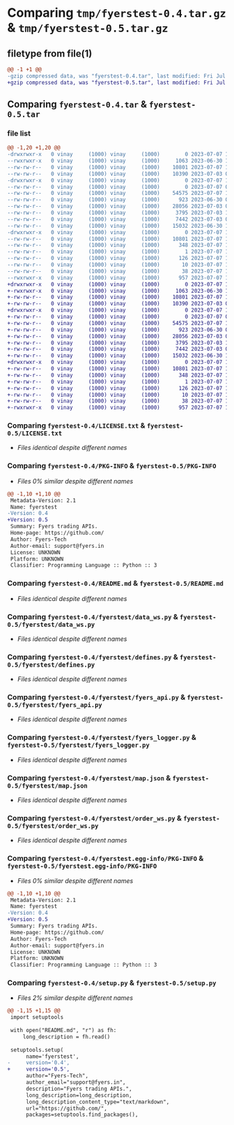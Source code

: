 # Comparing `tmp/fyerstest-0.4.tar.gz` & `tmp/fyerstest-0.5.tar.gz`

## filetype from file(1)

```diff
@@ -1 +1 @@
-gzip compressed data, was "fyerstest-0.4.tar", last modified: Fri Jul  7 10:28:14 2023, max compression
+gzip compressed data, was "fyerstest-0.5.tar", last modified: Fri Jul  7 10:32:39 2023, max compression
```

## Comparing `fyerstest-0.4.tar` & `fyerstest-0.5.tar`

### file list

```diff
@@ -1,20 +1,20 @@
-drwxrwxr-x   0 vinay     (1000) vinay     (1000)        0 2023-07-07 10:28:14.002184 fyerstest-0.4/
--rwxrwxr-x   0 vinay     (1000) vinay     (1000)     1063 2023-06-30 14:05:35.000000 fyerstest-0.4/LICENSE.txt
--rw-rw-r--   0 vinay     (1000) vinay     (1000)    10801 2023-07-07 10:28:14.002184 fyerstest-0.4/PKG-INFO
--rw-rw-r--   0 vinay     (1000) vinay     (1000)    10390 2023-07-03 07:06:42.000000 fyerstest-0.4/README.md
-drwxrwxr-x   0 vinay     (1000) vinay     (1000)        0 2023-07-07 10:28:13.982184 fyerstest-0.4/fyerstest/
--rw-rw-r--   0 vinay     (1000) vinay     (1000)        0 2023-07-07 09:14:06.000000 fyerstest-0.4/fyerstest/__init__.py
--rw-rw-r--   0 vinay     (1000) vinay     (1000)    54575 2023-07-07 10:27:06.000000 fyerstest-0.4/fyerstest/data_ws.py
--rw-rw-r--   0 vinay     (1000) vinay     (1000)      923 2023-06-30 09:29:39.000000 fyerstest-0.4/fyerstest/defines.py
--rw-rw-r--   0 vinay     (1000) vinay     (1000)    28056 2023-07-03 09:38:05.000000 fyerstest-0.4/fyerstest/fyers_api.py
--rw-rw-r--   0 vinay     (1000) vinay     (1000)     3795 2023-07-03 12:46:12.000000 fyerstest-0.4/fyerstest/fyers_logger.py
--rw-rw-r--   0 vinay     (1000) vinay     (1000)     7442 2023-07-03 06:30:48.000000 fyerstest-0.4/fyerstest/map.json
--rw-rw-r--   0 vinay     (1000) vinay     (1000)    15032 2023-06-30 13:16:29.000000 fyerstest-0.4/fyerstest/order_ws.py
-drwxrwxr-x   0 vinay     (1000) vinay     (1000)        0 2023-07-07 10:28:14.002184 fyerstest-0.4/fyerstest.egg-info/
--rw-rw-r--   0 vinay     (1000) vinay     (1000)    10801 2023-07-07 10:28:13.000000 fyerstest-0.4/fyerstest.egg-info/PKG-INFO
--rw-rw-r--   0 vinay     (1000) vinay     (1000)      348 2023-07-07 10:28:13.000000 fyerstest-0.4/fyerstest.egg-info/SOURCES.txt
--rw-rw-r--   0 vinay     (1000) vinay     (1000)        1 2023-07-07 10:28:13.000000 fyerstest-0.4/fyerstest.egg-info/dependency_links.txt
--rw-rw-r--   0 vinay     (1000) vinay     (1000)      126 2023-07-07 10:28:13.000000 fyerstest-0.4/fyerstest.egg-info/requires.txt
--rw-rw-r--   0 vinay     (1000) vinay     (1000)       10 2023-07-07 10:28:13.000000 fyerstest-0.4/fyerstest.egg-info/top_level.txt
--rw-rw-r--   0 vinay     (1000) vinay     (1000)       38 2023-07-07 10:28:14.002184 fyerstest-0.4/setup.cfg
--rwxrwxr-x   0 vinay     (1000) vinay     (1000)      957 2023-07-07 10:28:00.000000 fyerstest-0.4/setup.py
+drwxrwxr-x   0 vinay     (1000) vinay     (1000)        0 2023-07-07 10:32:39.693120 fyerstest-0.5/
+-rwxrwxr-x   0 vinay     (1000) vinay     (1000)     1063 2023-06-30 14:05:35.000000 fyerstest-0.5/LICENSE.txt
+-rw-rw-r--   0 vinay     (1000) vinay     (1000)    10801 2023-07-07 10:32:39.693120 fyerstest-0.5/PKG-INFO
+-rw-rw-r--   0 vinay     (1000) vinay     (1000)    10390 2023-07-03 07:06:42.000000 fyerstest-0.5/README.md
+drwxrwxr-x   0 vinay     (1000) vinay     (1000)        0 2023-07-07 10:32:39.669119 fyerstest-0.5/fyerstest/
+-rw-rw-r--   0 vinay     (1000) vinay     (1000)        0 2023-07-07 09:14:06.000000 fyerstest-0.5/fyerstest/__init__.py
+-rw-rw-r--   0 vinay     (1000) vinay     (1000)    54575 2023-07-07 10:32:10.000000 fyerstest-0.5/fyerstest/data_ws.py
+-rw-rw-r--   0 vinay     (1000) vinay     (1000)      923 2023-06-30 09:29:39.000000 fyerstest-0.5/fyerstest/defines.py
+-rw-rw-r--   0 vinay     (1000) vinay     (1000)    28056 2023-07-03 09:38:05.000000 fyerstest-0.5/fyerstest/fyers_api.py
+-rw-rw-r--   0 vinay     (1000) vinay     (1000)     3795 2023-07-03 12:46:12.000000 fyerstest-0.5/fyerstest/fyers_logger.py
+-rw-rw-r--   0 vinay     (1000) vinay     (1000)     7442 2023-07-03 06:30:48.000000 fyerstest-0.5/fyerstest/map.json
+-rw-rw-r--   0 vinay     (1000) vinay     (1000)    15032 2023-06-30 13:16:29.000000 fyerstest-0.5/fyerstest/order_ws.py
+drwxrwxr-x   0 vinay     (1000) vinay     (1000)        0 2023-07-07 10:32:39.693120 fyerstest-0.5/fyerstest.egg-info/
+-rw-rw-r--   0 vinay     (1000) vinay     (1000)    10801 2023-07-07 10:32:39.000000 fyerstest-0.5/fyerstest.egg-info/PKG-INFO
+-rw-rw-r--   0 vinay     (1000) vinay     (1000)      348 2023-07-07 10:32:39.000000 fyerstest-0.5/fyerstest.egg-info/SOURCES.txt
+-rw-rw-r--   0 vinay     (1000) vinay     (1000)        1 2023-07-07 10:32:39.000000 fyerstest-0.5/fyerstest.egg-info/dependency_links.txt
+-rw-rw-r--   0 vinay     (1000) vinay     (1000)      126 2023-07-07 10:32:39.000000 fyerstest-0.5/fyerstest.egg-info/requires.txt
+-rw-rw-r--   0 vinay     (1000) vinay     (1000)       10 2023-07-07 10:32:39.000000 fyerstest-0.5/fyerstest.egg-info/top_level.txt
+-rw-rw-r--   0 vinay     (1000) vinay     (1000)       38 2023-07-07 10:32:39.693120 fyerstest-0.5/setup.cfg
+-rwxrwxr-x   0 vinay     (1000) vinay     (1000)      957 2023-07-07 10:32:25.000000 fyerstest-0.5/setup.py
```

### Comparing `fyerstest-0.4/LICENSE.txt` & `fyerstest-0.5/LICENSE.txt`

 * *Files identical despite different names*

### Comparing `fyerstest-0.4/PKG-INFO` & `fyerstest-0.5/PKG-INFO`

 * *Files 0% similar despite different names*

```diff
@@ -1,10 +1,10 @@
 Metadata-Version: 2.1
 Name: fyerstest
-Version: 0.4
+Version: 0.5
 Summary: Fyers trading APIs.
 Home-page: https://github.com/
 Author: Fyers-Tech
 Author-email: support@fyers.in
 License: UNKNOWN
 Platform: UNKNOWN
 Classifier: Programming Language :: Python :: 3
```

### Comparing `fyerstest-0.4/README.md` & `fyerstest-0.5/README.md`

 * *Files identical despite different names*

### Comparing `fyerstest-0.4/fyerstest/data_ws.py` & `fyerstest-0.5/fyerstest/data_ws.py`

 * *Files identical despite different names*

### Comparing `fyerstest-0.4/fyerstest/defines.py` & `fyerstest-0.5/fyerstest/defines.py`

 * *Files identical despite different names*

### Comparing `fyerstest-0.4/fyerstest/fyers_api.py` & `fyerstest-0.5/fyerstest/fyers_api.py`

 * *Files identical despite different names*

### Comparing `fyerstest-0.4/fyerstest/fyers_logger.py` & `fyerstest-0.5/fyerstest/fyers_logger.py`

 * *Files identical despite different names*

### Comparing `fyerstest-0.4/fyerstest/map.json` & `fyerstest-0.5/fyerstest/map.json`

 * *Files identical despite different names*

### Comparing `fyerstest-0.4/fyerstest/order_ws.py` & `fyerstest-0.5/fyerstest/order_ws.py`

 * *Files identical despite different names*

### Comparing `fyerstest-0.4/fyerstest.egg-info/PKG-INFO` & `fyerstest-0.5/fyerstest.egg-info/PKG-INFO`

 * *Files 0% similar despite different names*

```diff
@@ -1,10 +1,10 @@
 Metadata-Version: 2.1
 Name: fyerstest
-Version: 0.4
+Version: 0.5
 Summary: Fyers trading APIs.
 Home-page: https://github.com/
 Author: Fyers-Tech
 Author-email: support@fyers.in
 License: UNKNOWN
 Platform: UNKNOWN
 Classifier: Programming Language :: Python :: 3
```

### Comparing `fyerstest-0.4/setup.py` & `fyerstest-0.5/setup.py`

 * *Files 2% similar despite different names*

```diff
@@ -1,15 +1,15 @@
 import setuptools
 
 with open("README.md", "r") as fh:
     long_description = fh.read()
 
 setuptools.setup(
      name='fyerstest',  
-     version='0.4',
+     version='0.5',
      author="Fyers-Tech",
      author_email="support@fyers.in",
      description="Fyers trading APIs.",
      long_description=long_description,
      long_description_content_type="text/markdown",
      url="https://github.com/",
      packages=setuptools.find_packages(),
```

